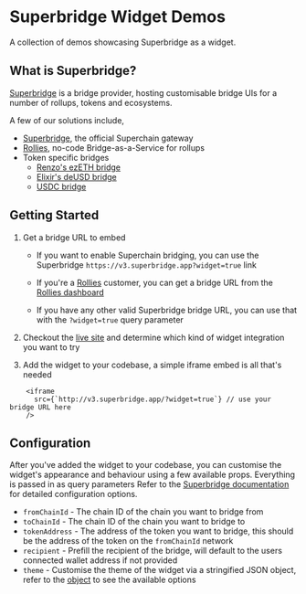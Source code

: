 # Superbridge Widget Demos

A collection of demos showcasing Superbridge as a widget.

## What is Superbridge?

[Superbridge](https://superbridge.app) is a bridge provider, hosting customisable bridge UIs for a number of rollups, tokens and ecosystems.

A few of our solutions include,

- [Superbridge](https://superbridge.app), the official Superchain gateway
- [Rollies](https://superbridge.app/rollies), no-code Bridge-as-a-Service for rollups
- Token specific bridges
  - [Renzo's ezETH bridge](renzo.superbridge.app)
  - [Elixir's deUSD bridge](elixir.superbridge.app)
  - [USDC bridge](usdc.superbridge.app)

## Getting Started

1. Get a bridge URL to embed

   - If you want to enable Superchain bridging, you can use the Superbridge `https://v3.superbridge.app?widget=true` link

   - If you're a [Rollies](https://superbridge.app/rollies) customer, you can get a bridge URL from the [Rollies dashboard](https://dashboard.superbridge.app)

   - If you have any other valid Superbridge bridge URL, you can use that with the `?widget=true` query parameter

1. Checkout the [live site](https://widget-demo-gray.vercel.app/) and determine which kind of widget integration you want to try

1. Add the widget to your codebase, a simple iframe embed is all that's needed

```
    <iframe
      src={`http://v3.superbridge.app/?widget=true`} // use your bridge URL here
    />
```

## Configuration

After you've added the widget to your codebase, you can customise the widget's appearance and behaviour using a few available props. Everything is passed in as query parameters Refer to the [Superbridge documentation](https://docs.superbridge.app) for detailed configuration options.

- `fromChainId` - The chain ID of the chain you want to bridge from
- `toChainId` - The chain ID of the chain you want to bridge to
- `tokenAddress` - The address of the token you want to bridge, this should be the address of the token on the `fromChainId` network
- `recipient` - Prefill the recipient of the bridge, will default to the users connected wallet address if not provided
- `theme` - Customise the theme of the widget via a stringified JSON object, refer to the [object](https://github.com/superbridgeapp/superbridge-app/blob/main/apps/bridge/codegen/model/themeDto.ts) to see the available options
